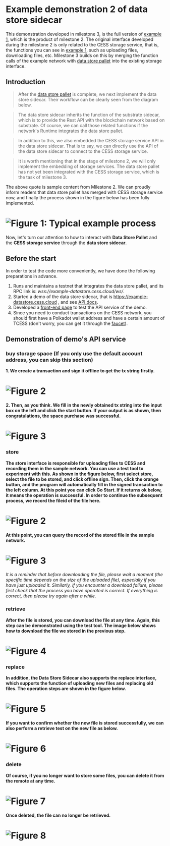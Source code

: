 # Example demonstration 2 of data store sidecar

This demonstration developed in milestone 3, is the full version of [example 1](https://github.com/CESSProject/data-store-sidecar/blob/main/docs/tutorial.md), which is the product of milestone 2. The original interface developed during the milestone 2 is only related to the CESS storage service, that is, the functions you can see in [example 1](https://github.com/CESSProject/data-store-sidecar/blob/main/docs/tutorial.md), such as uploading files, downloading files, etc. Milestone 3 builds on this by merging the function calls of the example network with [data store pallet](https://github.com/CESSProject/data-store-pallet) into the existing storage interface.

## Introduction

> After the [data store pallet](https://github.com/CESSProject/data-store-pallet) is complete, we next implement the data store sidecar. Their workflow can be clearly seen from the diagram below.

> The data store sidecar inherits the function of the substrate sidecar, which is to provide the Rest API with the blockchain network based on substrate. Of course, we can call those related functions if the network's Runtime integrates the data store pallet.

> In addition to this, we also embedded the CESS storage service API in the data store sidecar. That is to say, we can directly use the API of the data store sidecar to connect to the CESS storage service.

> It is worth mentioning that in the stage of milestone 2, we will only implement the embedding of storage services. The data store pallet has not yet been integrated with the CESS storage service, which is the task of milestone 3.

The above quote is sample content from Milestone 2. We can proudly inform readers that data store pallet has merged with CESS storage service now, and finally the process shown in the figure below has been fully implemented.

# ![Figure 1: Typical example process](https://raw.githubusercontent.com/CESSProject/W3F-illustration/main/substrate-builder-program/10.svg)

Now, let's turn our attention to how to interact with **Data Store Pallet** and the **CESS storage service** through the **data store sidecar**.

## Before the start

In order to test the code more conveniently, we have done the following preparations in advance.

1. Runs and maintains a testnet that integrates the data store pallet, and its RPC link is: _wss://example-datastore.cess.cloud/ws/_.
2. Started a demo of the data store sidecar, that is https://example-datastore.cess.cloud , and see [API docs](https://example-datastore.cess.cloud/docs).
3. Developed a [front-end page](https://example-datastore.cess.cloud/api-test/) to test the API service of the demo.
4. Since you need to conduct transactions on the CESS network, you should first have a Polkadot wallet address and have a certain amount of TCESS (don't worry, you can get it through the [faucet](https://testnet-faucet.cess.cloud)).

## Demonstration of demo's API service

### buy storage space (If you only use the default account address, you can skip this section)

**1. We create a transaction and sign it offline to get the tx string firstly.**

# ![Figure 2](https://raw.githubusercontent.com/CESSProject/W3F-illustration/main/data-store-sidecar/docs/01.png)

**2. Then, as you think. We fill in the newly obtained tx string into the input box on the left and click the start button. If your output is as shown, then congratulations, the space purchase was successful.**

# ![Figure 3](https://raw.githubusercontent.com/CESSProject/W3F-illustration/main/data-store-sidecar/docs/02.png)

### store

**The store interface is responsible for uploading files to CESS and recording them in the sample network. You can use a test tool to experiment with this. As shown in the figure below, first select store, select the file to be stored, and click offline sign. Then, click the orange button, and the program will automatically fill in the signed transaction to the left column. At this point you can click Go Start. If it returns ok below, it means the operation is successful. In order to continue the subsequent process, we record the fileid of the file here.**

# ![Figure 2](https://raw.githubusercontent.com/CESSProject/W3F-illustration/main/data-store-sidecar/docs/m3-p1.png)

**At this point, you can query the record of the stored file in the sample network.**

# ![Figure 3](https://raw.githubusercontent.com/CESSProject/W3F-illustration/main/data-store-sidecar/docs/m3-p1.6.png)

_It is a reminder that before downloading the file, please wait a moment (the specific time depends on the size of the uploaded file), especially if you have just uploaded it. Similarly, if you encounter a download failure, please first check that the process you have operated is correct. If everything is correct, then please try again after a while._

### retrieve

**After the file is stored, you can download the file at any time. Again, this step can be demonstrated using the test tool. The image below shows how to download the file we stored in the previous step.**

# ![Figure 4](https://raw.githubusercontent.com/CESSProject/W3F-illustration/main/data-store-sidecar/docs/m3-p2.png)

### replace

**In addition, the Data Store Sidecar also supports the replace interface, which supports the function of uploading new files and replacing old files. The operation steps are shown in the figure below.**

# ![Figure 5](https://raw.githubusercontent.com/CESSProject/W3F-illustration/main/data-store-sidecar/docs/m3-p3.png)

**If you want to confirm whether the new file is stored successfully, we can also perform a retrieve test on the new file as below.**

# ![Figure 6](https://raw.githubusercontent.com/CESSProject/W3F-illustration/main/data-store-sidecar/docs/m3-p4.png)


### delete

**Of course, if you no longer want to store some files, you can delete it from the remote at any time.**

# ![Figure 7](https://raw.githubusercontent.com/CESSProject/W3F-illustration/main/data-store-sidecar/docs/m3-p5.png)

**Once deleted, the file can no longer be retrieved.**

# ![Figure 8](https://raw.githubusercontent.com/CESSProject/W3F-illustration/main/data-store-sidecar/docs/m3-p6.png)
